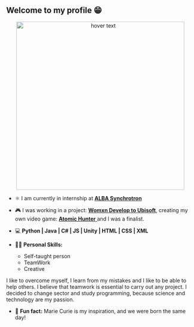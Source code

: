 ## Welcome to my profile 😁

<p align="center">
  <img src="https://user-images.githubusercontent.com/73069754/113225489-0f061400-928e-11eb-87da-78de051e94dd.JPG" width="450" title="hover text">  
</p>

 -  ⚛ I am currently in internship at [**ALBA Synchrotron**](https://www.cells.es/es/)

 -  🎮 I was working in a project: [**Womxn Develop to Ubisoft**](https://paris.ubisoft.com/en/womxn-develop-at-ubisoft/), creating my own video game: [**Atomic Hunter** ](https://github.com/saidaHF/Atomic-Hunter.git) and I was a finalist.
 
 - 💻 **Python | Java | C# | JS | Unity | HTML | CSS | XML**
 
 - 👩🏻 **Personal Skills:** 
     - Self-taught person
     - TeamWork
     - Creative

I like to overcome myself, I learn from my mistakes and I like to be able to help others. I believe that teamwork is essential to carry out any project.
I decided to change sector and study programming, because science and technology are my passion.

- 🌙 **Fun fact:** Marie Curie is my inspiration, and we were born the same day!


